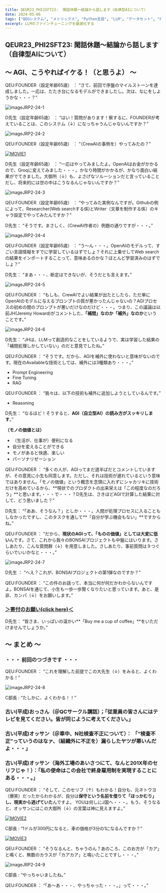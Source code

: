 ```yaml
---
title: QEUR23_PHI2SFT23:  閑話休題～結論から話します（自律型AIについて）
date: 2024-05-06
tags: ["QEUシステム", "メトリックス", "Python言語", "LLM", "データセット", "Fine-tuning", "イノベーション","PHI-2"]
excerpt: LLMのファインチューニングを最適化する
---
```


## QEUR23_PHI2SFT23:  閑話休題～結論から話します（自律型AIについて）

## ～ AGI、こうやればイケる！（と思うよ） ～

QEU:FOUNDER（設定年齢65歳）  ： “さて、前回で序盤のマイルストーンを達成しました。一応は、たたき台になるモデルができましたし。次は、なにをしようかな・・・？”

![imageJRP2-24-1](/2024-05-04-QEUR23_PHI2SFT22/imageJRP2-24-1.jpg)

D先生（設定年齢65歳） ： “はい！質問があります！察するに、FOUNDERが考えていることは、このシステム（↓）になっちゃうんじゃないんですか？”

![imageJRP2-24-2](/2024-05-04-QEUR23_PHI2SFT22/imageJRP2-24-2.jpg)

QEU:FOUNDER（設定年齢65歳）   ： “（CrewAIの事例を）やってみたの？”

[![MOVIE1](http://img.youtube.com/vi/iJjSjmZnNlI/0.jpg)](http://www.youtube.com/watch?v=iJjSjmZnNlI "The RIGHT WAY To Build AI Agents with CrewAI")

D先生（設定年齢65歳） ： “一応はやってみましたよ。OpenAIはお金がかかるので、Groqに変えてみました・・・。かなり時間がかかるが、かなり面白い結果がでてきました。大御所（↓）も、よさげなソルーションだと言っていることだし、将来的には世の中はこうなるんじゃないんですか？”

![imageJRP2-24-3](/2024-05-04-QEUR23_PHI2SFT22/imageJRP2-24-3.jpg)

QEU:FOUNDER（設定年齢65歳）  ： “やってみた実例なんですが。Githubの例によって、Researcher(Web searchする係)とWriter（文章を制作する係）のキャラ設定でやってみたんですか？”

D先生： “そうです。まさしく、（CrewAI作者の）例題の通りですが・・・。”

![imageJRP2-24-4](/2024-05-04-QEUR23_PHI2SFT22/imageJRP2-24-4.jpg)

QEU:FOUNDER（設定年齢65歳）   ： “う～ん・・・。OpenAIのモデルって、すごい言語情報をすでに学習しているはずでしょ？それに上乗せしてWeb searchの結果をインポートすることって、意味あるのかな？ほとんど学習済みのはずでしょ？”

D先生： “まあ・・・、断定はできないが、そうだとも言えます。”

![imageJRP2-24-5](/2024-05-04-QEUR23_PHI2SFT22/imageJRP2-24-5.jpg)

QEU:FOUNDER ： “もしも、CrewAIでよい結果が出たとしたら、ただ単にOpenAIのモデルに与えるプロンプトの質が悪かったんじゃないの？AGIプロセスの初めの間のプロンプトが悪いだけなのだけど・・・。つまり、この議論は以前JH(Jeremy Howard)がコメントした、**「補間」なのか「補外」なのか**ということです。”

![imageJRP2-24-6](/2024-05-04-QEUR23_PHI2SFT22/imageJRP2-24-6.jpg)

D先生： “JHは、LLMって創造的なことをしているようで、実は学習した結果の「補間処理しかしていない」のだと意見でしたね。”

QEU:FOUNDER  ： “そうです。だから、AGIを補外に使わないと意味がないのです。現在のAvailableな技術としては、補外には3種類あり・・・。”

- Prompt Engineering
- Fine Tuning
- RAG

QEU:FOUNDER ： “我々は、以下の技術も補外に追加しようとしているんです。”

- Reasoning

D先生： “なるほど！そうすると、**AGI（自立型AI）の読み方がスッキリします**。”

**（モノの価値とは）**

- （生活が、仕事が）便利になる
- 自分を変えることができる
- モノがあると快適、楽しい
- パーソナリゼーション

QEU:FOUNDER ： “多くの人が、AGIってまだ道半ばだとコメントしていますが、その意見に小生も同意します。ただし、それは技術が遅れているという意味ではありません。「モノの価値」という概念を念頭に入れずにシャカリキに技術だけを高めているから、**現状でのプロダクトの出来栄えは「この程度なのだろう」**と思います。・・・で・・・？D先生は、さきほどAGIで計算した結果に対して、どう思いました？”

D先生： “「ああ、そうなん？」としか・・・。人間が処理プロセスに入ることもしなかったですし、このタスクを通して**「自分が学ぶ機会もない」**ですからね。”

QEU:FOUNDER ： “だから、**現状のAGIって、「ものの価値」としては大変に低い**んです。さて、これから我々のBONSAIプロジェクトも中盤にはいります。さしあたり、こんな質問群（↓）を用意しました。さしあたり、事前質問は９つぐらいでいいかなと・・・。”

![imageJRP2-24-7](/2024-05-04-QEUR23_PHI2SFT22/imageJRP2-24-7.jpg)

D先生 ： “へえ？これが、BONSAIプロジェクトの第1弾なのですか？”

QEU:FOUNDER ： “この件のお話って、本当に何が何だかわからないんですよ。BONSAIを通じて、小生も一歩一歩賢くなりたいと思っています。あと、是非、カンパ（↓）をお願いします。”

### [＞寄付のお願い(click here)＜](https://www.paypal.com/paypalme/QEUglobal?v=1&utm_source=unp&utm_medium=email&utm_campaign=RT000481&utm_unptid=29844400-7613-11ec-ac72-3cfdfef0498d&ppid=RT000481&cnac=HK&rsta=en_GB%28en-HK%29&cust=5QPFDMW9B2T7Q&unptid=29844400-7613-11ec-ac72-3cfdfef0498d&calc=f860991d89600&unp_tpcid=ppme-social-business-profile-creat-ed&page=main%3Aemail%3ART000481&pgrp=main%3Aemail&e=cl&mchn=em&s=ci&mail=sys&appVersion=1.71.0&xt=104038)

D先生： “皆さま、いっぱいの温かい**「Buy me a cup of coffee」**をいただけませんでしょうか。”


## ～ まとめ ～

### ・・・ 前回のつづきです ・・・

QEU:FOUNDER ： “これを理解した前提でこの大先生（↓）をみると、よくわかる！”

![imageJRP2-24-8](/2024-05-04-QEUR23_PHI2SFT22/imageJRP2-24-8.jpg)

C部長 : “たしかに、よくわかる！！”

### 古い(平成)おっさん（＠QCサークル講話）；「従業員の皆さんにはテレビを見てください。皆が同じように考えてください。」
### 古い(平成)オッサン（＠車中、N社検査不正について）： 「“検査不正”っていうのはなァ、（組織外に不正を）漏らしたヤツが悪いんだよ・・・」 
### 古い(平成)オッサン（海外工場のあいさつにて、なんと201X年のセリフじゃ！）：「私の使命はこの会社で終身雇用制を実現することにある・・・。」

QEU:FOUNDER ： “そして、このセリフ（↑）もわかる！自分も、元ネトウヨ（爆笑）だったからわかるが、自分は**保守という名前を借りて「ほっかむり」し、現実から逃げていた**んですよ。	YOUは何しにJ国へ・・・。もう、そうなると、オッサンにはこの大御所（↓）の言葉は神に見えますよ。”

[![MOVIE2](http://img.youtube.com/vi/K3cMpBuRcEc/0.jpg)](http://www.youtube.com/watch?v=K3cMpBuRcEc "悪夢の円安物価高。このままでは更なる実質賃金マイナスへ･･･岸田内閣支持率最低水準続く。")

C部長 : “1ドルが300円になると、車の価格が3分の1になるんですか？”

[![MOVIE3](http://img.youtube.com/vi/QO5KB29rhNo/0.jpg)](http://www.youtube.com/watch?v=QO5KB29rhNo "日本弱体化の根本原因はここにある「弱きを叩き強きに媚びる」")

QEU:FOUNDER ： “そうなるんと、ちゃうのん？あのころ、このお方が「カア」と鳴くと、無数のカラスが「カアカア」と鳴いたことですし・・・。”

![imageJRP2-24-9](/2024-05-04-QEUR23_PHI2SFT22/imageJRP2-24-9.jpg)

C部長 : “やっちゃいましたね。”

QEU:FOUNDER ： “「あ～あ・・・、やっちゃった・・・。」って・・・。”

